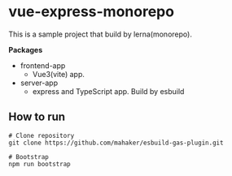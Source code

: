 # vue-express-monorepo

This is a sample project that build by lerna(monorepo).

**Packages**

- frontend-app
   - Vue3(vite) app.
- server-app
   - express and TypeScript app. Build by esbuild

## How to run

```shell
# Clone repository
git clone https://github.com/mahaker/esbuild-gas-plugin.git

# Bootstrap
npm run bootstrap
```
